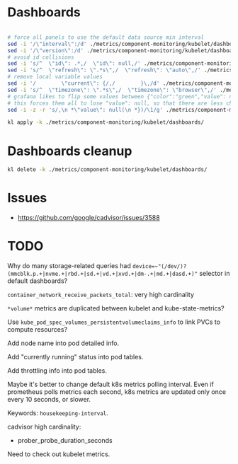
# Dashboards

```bash

# force all panels to use the default data source min interval
sed -i '/\"interval\":/d' ./metrics/component-monitoring/kubelet/dashboards/*.json
sed -i '/\"version\":/d' ./metrics/component-monitoring/kubelet/dashboards/*.json
# avoid id collisions
sed -i 's/^  \"id\": .*,/  \"id\": null,/' ./metrics/component-monitoring/kubelet/dashboards/*.json
sed -i 's/^  \"refresh\": \".*s\",/  \"refresh\": \"auto\",/' ./metrics/component-monitoring/kubelet/dashboards/*.json
# remove local variable values
sed -i '/        \"current\": {/,/        }\,/d' ./metrics/component-monitoring/kubelet/dashboards/*.json
sed -i 's/^  \"timezone\": \".*s\",/  \"timezone\": \"browser\",/' ./metrics/component-monitoring/kubelet/dashboards/*.json
# grafana likes to flip some values between {"color":"green","value": null} and {"color":"green"}
# this forces them all to lose "value": null, so that there are less changes in commits
sed -i -z -r 's/,\n *\"value\": null(\n *})/\1/g' ./metrics/component-monitoring/kubelet/dashboards/*.json

kl apply -k ./metrics/component-monitoring/kubelet/dashboards/
```

# Dashboards cleanup

```bash
kl delete -k ./metrics/component-monitoring/kubelet/dashboards/
```

# Issues

- https://github.com/google/cadvisor/issues/3588

# TODO

Why do many storage-related queries had `device=~"(/dev/)?(mmcblk.p.+|nvme.+|rbd.+|sd.+|vd.+|xvd.+|dm-.+|md.+|dasd.+)"` selector in default dashboards?

`container_network_receive_packets_total`: very high cardinality

`*volume*` metrics are duplicated between kubelet and kube-state-metrics?

Use `kube_pod_spec_volumes_persistentvolumeclaims_info` to link PVCs to compute resources?

Add node name into pod detailed info.

Add "currently running" status into pod tables.

Add throttling info into pod tables.

Maybe it's better to change default k8s metrics polling interval.
Even if prometheus polls metrics each second,
k8s metrics are updated only once every 10 seconds, or slower.

Keywords: `housekeeping-interval`.

cadvisor high cardinality:
- prober_probe_duration_seconds

Need to check out kubelet metrics.
